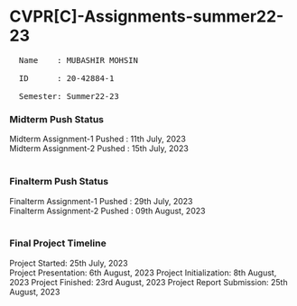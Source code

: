 # CVPR[C]-Assignments-summer22-23
<pre>
  Name    : MUBASHIR MOHSIN<br>
  ID      : 20-42884-1<br>
  Semester: Summer22-23
</pre>

### Midterm Push Status
Midterm Assignment-1 Pushed : 11th July, 2023 <br>
Midterm Assignment-2 Pushed : 15th July, 2023 <br><br>

### Finalterm Push Status
Finalterm Assignment-1 Pushed : 29th July, 2023<br>
Finalterm Assignment-2 Pushed : 09th August, 2023<br><br>

### Final Project Timeline
Project Started: 25th July, 2023<br>
Project Presentation: 6th August, 2023
Project Initialization<t>: 8th August, 2023
Project Finished: 23rd August, 2023
Project Report Submission: 25th August, 2023
